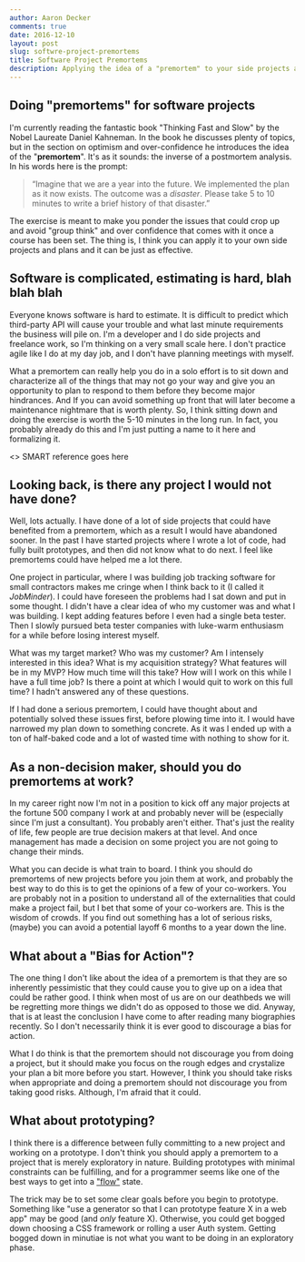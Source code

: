 ```yaml
---
author: Aaron Decker
comments: true
date: 2016-12-10
layout: post
slug: softwre-project-premortems
title: Software Project Premortems
description: Applying the idea of a "premortem" to your side projects and opportunities at work
---
```




## Doing "premortems" for software projects

I'm currently reading the fantastic book "Thinking Fast and Slow" by the Nobel Laureate Daniel Kahneman. In the book he discusses plenty of topics, but in the section on optimism and over-confidence he introduces the idea of the "__premortem__". It's as it sounds: the inverse of a postmortem analysis. In his words here is the prompt:

> “Imagine that we are a year into the future. We implemented the plan as it now exists. The outcome was a _disaster_. Please take 5 to 10 minutes to write a  brief history of that disaster.”

The exercise is meant to make you ponder the issues that could crop up and avoid "group think" and over confidence that comes with it once a course has been set. The thing is, I think you can apply it to your own side projects and plans and it can be just as effective.



## Software is complicated, estimating is hard, blah blah blah

Everyone knows software is hard to estimate. It is difficult to predict which third-party API will cause your trouble and what last minute requirements the business will pile on. I'm a developer and I do side projects and freelance work, so I'm thinking on a very small scale here. I don't practice agile like I do at my day job, and I don't have planning meetings with myself.

What a premortem can really help you do in a solo effort is to sit down and characterize all of the things that may not go your way and give you an opportunity to plan to respond to them before they become major hindrances. And If you can avoid something up front that will later become a maintenance nightmare that is worth plenty. So, I think sitting down and doing the exercise is worth the 5-10 minutes in the long run. In fact, you probably already do this and I'm just putting a name to it here and formalizing it.  

<> SMART reference goes here



## Looking back, is there any project I would not have done?

Well, lots actually. I have done of a lot of side projects that could have benefited from a premortem, which as a result I would have abandoned sooner. In the past I have started projects where I wrote a lot of code, had fully built prototypes, and then did not know what to do next. I feel like premortems could have helped me a lot there.

One project in particular, where I was building job tracking software for small contractors makes me cringe when I think back to it (I called it _JobMinder_). I could have foreseen the problems had I sat down and put in some thought. I didn't have a clear idea of who my customer was and what I was building. I kept adding features before I even had a single beta tester. Then I slowly pursued beta tester companies with luke-warm enthusiasm for a while before losing interest myself.

What was my target market? Who was my customer? Am I intensely interested in this idea? What is my acquisition strategy? What features will be in my MVP? How much time will this take? How will I work on this while I have a full time job? Is there a point at which I would quit to work on this full time? I hadn't answered any of these questions.

If I had done a serious premortem, I could have thought about and potentially solved these issues first, before plowing time into it. I would have narrowed my plan down to something concrete. As it was I ended up with a ton of half-baked code and a lot of wasted time with nothing to show for it.




## As a non-decision maker, should you do premortems at work?

In my career right now I'm not in a position to kick off any major projects at the fortune 500 company I work at and probably never will be (especially since I'm just a consultant). You probably aren't either. That's just the reality of life, few people are true decision makers at that level. And once management has made a decision on some project you are not going to change their minds.

What you can decide is what train to board. I think you should do premortems of new projects before you join them at work, and probably the best way to do this is to get the opinions of a few of your co-workers. You are probably not in a position to understand all of the externalities that could make a project fail, but I bet that some of your co-workers are. This is the wisdom of crowds. If you find out something has a lot of serious risks, (maybe) you can avoid a potential layoff 6 months to a year down the line.



## What about a "Bias for Action"?

The one thing I don't like about the idea of a premortem is that they are so inherently pessimistic that they could cause you to give up on a idea that could be rather good. I think when most of us are on our deathbeds we will be regretting more things we didn't do as opposed to those we did. Anyway, that is at least the conclusion I have come to after reading many biographies recently. So I don't necessarily think it is ever good to discourage a bias for action.

What I do think is that the premortem should not discourage you from doing a project, but it should make you focus on the rough edges and crystalize your plan a bit more before you start. However, I think you should take risks when appropriate and doing a premortem should not discourage you from taking good risks. Although, I'm afraid that it could.




## What about prototyping?

I think there is a difference between fully committing to a new project and working on a prototype. I don't think you should apply a premortem to a project that is merely exploratory in nature. Building prototypes with minimal constraints can be fulfilling, and for a programmer seems like one of the best ways to get into a ["flow"](https://en.wikipedia.org/wiki/Flow_(psychology)) state.

The trick may be to set some clear goals before you begin to prototype. Something like "use a generator so that I can prototype feature X in a web app" may be good (and _only_ feature X). Otherwise, you could get bogged down choosing a CSS framework or rolling a user Auth system. Getting bogged down in minutiae is not what you want to be doing in an exploratory phase.
